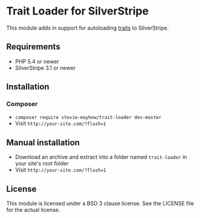 # Trait Loader for SilverStripe

This module adds in support for autoloading [traits](http://php.net/trait) to SilverStripe.

## Requirements

 * PHP 5.4 or newer
 * SilverStripe 3.1 or newer

## Installation

### Composer

 * `composer require stevie-mayhew/trait-loader dev-master`
 * Visit `http://your-site.com/?flush=1`

## Manual installation

 * Download an archive and extract into a folder named `trait-loader` in your site's root folder
 * Visit `http://your-site.com/?flush=1`

## License

This module is licensed under a BSD 3 clause license. See the LICENSE file for the actual license.
